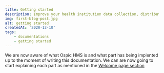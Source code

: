 ```yaml
---
title: Getting started
description: Improve your health institution data collection, distribution, reporting and customer self service by using Ospic Hospital Management System (Ospic HMS).
img: first-blog-post.jpg
alt: getting started
createdAt: '2020-12-10'
tags:
    - documentations
    - getting started
---
```


We are now aware of what Ospic HMS is and what part has being implented up to the moment of writing this documentation. We can are now going to start explaining each part as mentioned in the [Welcome page section](http://localhost:4000/docs/a)
